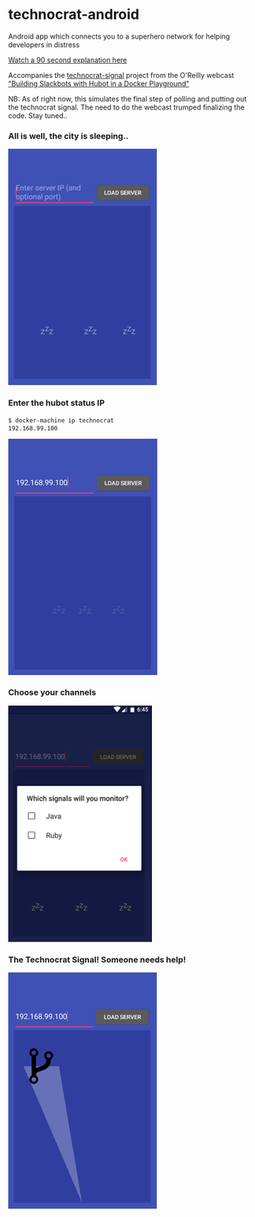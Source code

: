 # technocrat-android
Android app which connects you to a superhero network for helping developers in distress

[Watch a 90 second explanation here](https://www.youtube.com/watch?v=32hAim6Y6K4&feature=youtu.be)

Accompanies the [technocrat-signal](https://github.com/xrd/technocrat-signal) project from the O'Reilly webcast ["Building Slackbots with Hubot in a Docker Playground"](http://www.oreilly.com/pub/e/3711)

NB: As of right now, this simulates the final step of polling and putting out the technocrat signal. The need to do the webcast trumped finalizing the code. Stay tuned..

### All is well, the city is sleeping..

![The city is sleeping](imgs/sleeping.png)

### Enter the hubot status IP

```
$ docker-machine ip technocrat
192.168.99.100
```

![Enter status IP](imgs/status.png)

### Choose your channels

![Choose the channels](imgs/signals.png)

### The Technocrat Signal! Someone needs help!

![The Technocrat Signal](imgs/technocrat-signal.png)


